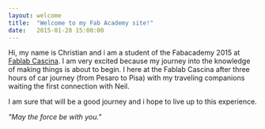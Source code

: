 ```yaml
---
layout: welcome
title:  "Welcome to my Fab Academy site!"
date:   2015-01-28 15:00:00
---
```

Hi,
my name is Christian and i am a student of the Fabacademy 2015 at [Fablab Cascina](http://fablabcascina.org).
I am very excited because my journey into the knowledge of making things is about to begin.
I here at the Fablab Cascina after three hours of car journey (from Pesaro to Pisa) with my traveling companions waiting the first connection with Neil.

I am sure that will be a good journey and i hope to live up to this experience. 

_"May the force be with you."_ 